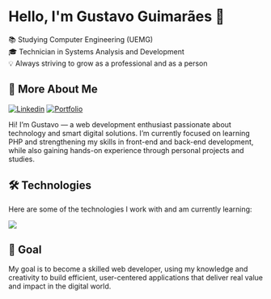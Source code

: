 # Hello, I'm Gustavo Guimarães 👋

📚 Studying Computer Engineering (UEMG)  
🎓 Technician in Systems Analysis and Development  
💡 Always striving to grow as a professional and as a person  

## 🚀 More About Me

[![Linkedin](    https://img.shields.io/badge/LinkedIn-0077B5?style=for-the-badge&logo=linkedin&logoColor=white)](https://www.linkedin.com/in/gustavo-guimar%C3%A3es-de-sousa-0ba197301/) [![Portfolio](https://img.shields.io/badge/💼%20Portfolio-000?style=for-the-badge&logo=About.me&logoColor=white)](https://meusitecompleto.com/portfolio)

Hi! I’m Gustavo — a web development enthusiast passionate about technology and smart digital solutions. I’m currently focused on learning PHP and strengthening my skills in front-end and back-end development, while also gaining hands-on experience through personal projects and studies.

## 🛠️ Technologies

Here are some of the technologies I work with and am currently learning:   

 <a href="https://skillicons.dev"   >
  <img src="https://skillicons.dev/icons?i=html,css,javascript,git,github,php" />
</a>

<!--  ![](https://img.shields.io/badge/HTML-239120?style=for-the-badge&logo=html5&logoColor=white) ![](https://img.shields.io/badge/CSS-239120?&style=for-the-badge&logo=css3&logoColor=white) ![](https://img.shields.io/badge/JavaScript-F7DF1E?style=for-the-badge&logo=javascript&logoColor=black) ![](https://img.shields.io/badge/PHP-777BB4?style=for-the-badge&logo=php&logoColor=white) -->

## 🎯 Goal

My goal is to become a skilled web developer, using my knowledge and creativity to build efficient, user-centered applications that deliver real value and impact in the digital world.

